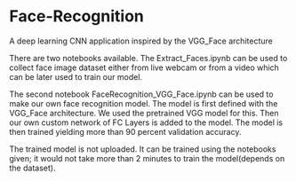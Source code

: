 # Face-Recognition
A deep learning CNN application inspired by the VGG_Face architecture

There are two notebooks available.
The Extract_Faces.ipynb can be used to collect face image dataset either from live webcam or from a video which can be later used to train our model.

The second notebook FaceRecognition_VGG_Face.ipynb can be used to make our own face recognition model.
The model is first defined with the VGG_Face architecture. We used the pretrained VGG model for this. Then our own custom network of FC Layers is added to the model.
The model is then trained yielding more than 90 percent validation accuracy.

The trained model is not uploaded. It can be trained using the notebooks given; it would not take more than 2 minutes to train the model(depends on the dataset).
